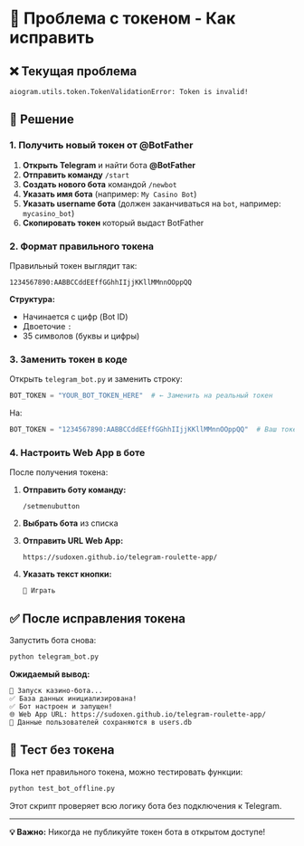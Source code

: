 # 🚫 Проблема с токеном - Как исправить

## ❌ Текущая проблема
```
aiogram.utils.token.TokenValidationError: Token is invalid!
```

## 🔧 Решение

### 1. Получить новый токен от @BotFather

1. **Открыть Telegram** и найти бота **@BotFather**
2. **Отправить команду** `/start`
3. **Создать нового бота** командой `/newbot`
4. **Указать имя бота** (например: `My Casino Bot`)
5. **Указать username бота** (должен заканчиваться на `bot`, например: `mycasino_bot`)
6. **Скопировать токен** который выдаст BotFather

### 2. Формат правильного токена

Правильный токен выглядит так:
```
1234567890:AABBCCddEEffGGhhIIjjKKllMMnnOOppQQ
```

**Структура:**
- Начинается с цифр (Bot ID)
- Двоеточие `:`
- 35 символов (буквы и цифры)

### 3. Заменить токен в коде

Открыть `telegram_bot.py` и заменить строку:
```python
BOT_TOKEN = "YOUR_BOT_TOKEN_HERE"  # ← Заменить на реальный токен
```

На:
```python
BOT_TOKEN = "1234567890:AABBCCddEEffGGhhIIjjKKllMMnnOOppQQ"  # Ваш токен
```

### 4. Настроить Web App в боте

После получения токена:

1. **Отправить боту команду:**
   ```
   /setmenubutton
   ```

2. **Выбрать бота** из списка

3. **Отправить URL Web App:**
   ```
   https://sudoxen.github.io/telegram-roulette-app/
   ```

4. **Указать текст кнопки:**
   ```
   🎰 Играть
   ```

## ✅ После исправления токена

Запустить бота снова:
```bash
python telegram_bot.py
```

**Ожидаемый вывод:**
```
🚀 Запуск казино-бота...
✅ База данных инициализирована!
✅ Бот настроен и запущен!
🌐 Web App URL: https://sudoxen.github.io/telegram-roulette-app/
💾 Данные пользователей сохраняются в users.db
```

## 🧪 Тест без токена

Пока нет правильного токена, можно тестировать функции:
```bash
python test_bot_offline.py
```

Этот скрипт проверяет всю логику бота без подключения к Telegram.

---

**💡 Важно:** Никогда не публикуйте токен бота в открытом доступе!